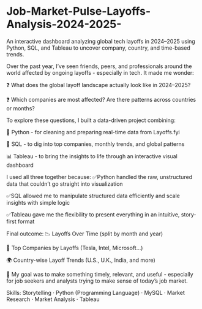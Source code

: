 # Job-Market-Pulse-Layoffs-Analysis-2024-2025-
An interactive dashboard analyzing global tech layoffs in 2024–2025 using Python, SQL, and Tableau to uncover company, country, and time-based trends.

Over the past year, I’ve seen friends, peers, and professionals around the world affected by ongoing layoffs - especially in tech. It made me wonder:

❓ What does the global layoff landscape actually look like in 2024–2025?

❓ Which companies are most affected? Are there patterns across countries or months?

To explore these questions, I built a data-driven project combining:

🐍 Python - for cleaning and preparing real-time data from Layoffs.fyi

🧠 SQL - to dig into top companies, monthly trends, and global patterns

📊 Tableau - to bring the insights to life through an interactive visual dashboard

I used all three together because:
✅Python handled the raw, unstructured data that couldn’t go straight into visualization

✅SQL allowed me to manipulate structured data efficiently and scale insights with simple logic

✅Tableau gave me the flexibility to present everything in an intuitive, story-first format

Final outcome:
📉 Layoffs Over Time (split by month and year)

🏢 Top Companies by Layoffs (Tesla, Intel, Microsoft…)

🌍 Country-wise Layoff Trends (U.S., U.K., India, and more)

🎯 My goal was to make something timely, relevant, and useful - especially for job seekers and analysts trying to make sense of today’s job market.

Skills: Storytelling · Python (Programming Language) · MySQL · Market Research · Market Analysis · Tableau
